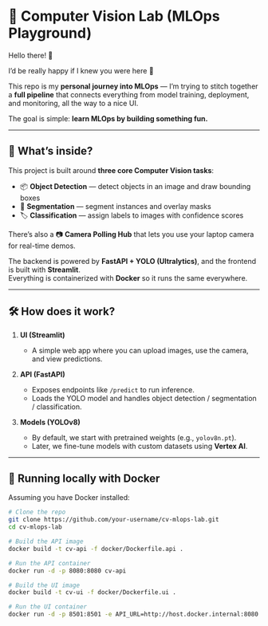 # 🤖 Computer Vision Lab (MLOps Playground)

Hello there! 👋  

I’d be really happy if I knew you were here 🙂  

This repo is my **personal journey into MLOps** — I’m trying to stitch together a **full pipeline** that connects everything from model training, deployment, and monitoring, all the way to a nice UI.  

The goal is simple: **learn MLOps by building something fun.**

---

## 🚀 What’s inside?

This project is built around **three core Computer Vision tasks**:

- 📦 **Object Detection** — detect objects in an image and draw bounding boxes  
- 🧩 **Segmentation** — segment instances and overlay masks  
- 🏷️ **Classification** — assign labels to images with confidence scores  

There’s also a 📷 **Camera Polling Hub** that lets you use your laptop camera for real-time demos.  

The backend is powered by **FastAPI + YOLO (Ultralytics)**, and the frontend is built with **Streamlit**.  
Everything is containerized with **Docker** so it runs the same everywhere.

---

## 🛠️ How does it work?

1. **UI (Streamlit)**  
   - A simple web app where you can upload images, use the camera, and view predictions.  

2. **API (FastAPI)**  
   - Exposes endpoints like `/predict` to run inference.  
   - Loads the YOLO model and handles object detection / segmentation / classification.  

3. **Models (YOLOv8)**  
   - By default, we start with pretrained weights (e.g., `yolov8n.pt`).  
   - Later, we fine-tune models with custom datasets using **Vertex AI**.

---

## 🐳 Running locally with Docker

Assuming you have Docker installed:

```bash
# Clone the repo
git clone https://github.com/your-username/cv-mlops-lab.git
cd cv-mlops-lab

# Build the API image
docker build -t cv-api -f docker/Dockerfile.api .

# Run the API container
docker run -d -p 8080:8080 cv-api

# Build the UI image
docker build -t cv-ui -f docker/Dockerfile.ui .

# Run the UI container
docker run -d -p 8501:8501 -e API_URL=http://host.docker.internal:8080 cv-ui
